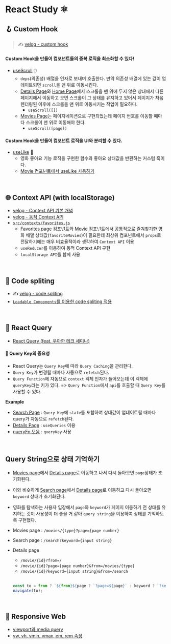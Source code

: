 # React Study ⚛️

## 🪝 Custom Hook
> ✍️ [velog - custom hook](https://velog.io/@eunnbi/Custom-Hook)


#### Custom Hook을 만들어 컴포넌트들의 중복 로직을 최소화할 수 있다!
- [useScroll](https://github.com/eunnbi/movie-app/blob/main/src/hooks/useScroll.js) 🖱️
  - `deps`(의존성) 배열을 인자로 보내며 호출한다. 만약 의존성 배열에 있는 값이 업데이트되면 `scroll`을 맨 위로 이동시킨다.
  - [Details Page](https://github.com/eunnbi/movie-app/blob/main/src/pages/Details.js#L34)와 [Home Page](https://github.com/eunnbi/movie-app/blob/main/src/pages/Home.js#L10)에서 스크롤을 맨 위에 두지 않은 상태에서 다른 페이지에서 이동하고 오면 스크롤이 그 상태를 유지하고 있어서 페이지가 처음 렌더링된 이후에 스크롤을 맨 위로 이동시키는 작업이 필요하다.
    - `useScroll([])`
  - [Movies Page](https://github.com/eunnbi/movie-app/blob/main/src/pages/Movies.js#L22)는 페이지네이션으로 구현되었는데 페이지 번호를 이동할 때마다 스크롤이 맨 위로 이동해야 한다.
    - `useScroll([page])` 

#### Custom Hook을 만들어 컴포넌트 로직을 UI와 분리할 수 있다.
- [useLike](https://github.com/eunnbi/movie-app/blob/main/src/hooks/useLike.js) 💜
  - 영화 좋아요 기능 로직을 구현한 함수와 좋아요 상태값을 반환하는 커스텀 훅이다.
  - [Movie 컴포넌트에서 useLike 사용하기](https://github.com/eunnbi/movie-app/blob/main/src/components/Movie/index.js#L30) 


<br/>

## 🌐 Context API (with localStorage)
- [velog - Context API 기본 개념](https://velog.io/@eunnbi/React-Context-API)
- [velog - 동적 Context API](https://velog.io/@eunnbi/React-%EB%8F%99%EC%A0%81-Context-API)
- [`src/contexts/favorites.js`](https://github.com/eunnbi/movie-app/blob/main/src/contexts/favorites.js)
  - [Favorites page](https://github.com/eunnbi/movie-app/blob/main/src/pages/Favorites.js#L20) 컴포넌트와 [Movie](https://github.com/eunnbi/movie-app/blob/main/src/components/Movie/index.js#L29) 컴포넌트에서 공통적으로 즐겨찾기한 영화 배열 상태값(`favoriteMovies`)이 필요한데 최상위 컴포넌트에서 `props`로 전달하기에는 매우 비효율적이라 생각하여 `Context API` 이용
  - `useReducer`를 이용하여 동적 Context API 구현
  - `localStorage API`를 함께 사용


<br/>

## 🧩 Code spliting
- ✍️ [velog - code spliting](https://velog.io/@eunnbi/React-code-spliting) <br/>
- [`Loadable Components`를 이용한 code spliting 적용](https://github.com/eunnbi/movie-app/blob/main/src/App.js#L13)

<br/>

## 🌸 React Query
- [React Query (feat. 우아한 테크 세미나)](https://velog.io/@eunnbi/React-Query-feat.-%EC%9A%B0%EC%95%84%ED%95%9C-%ED%85%8C%ED%81%AC-%EC%84%B8%EB%AF%B8%EB%82%98)

#### 🔑 Query Key의 중요성
- React Query는 `Query Key`에 따라 `Query Caching`을 관리한다.
- `Query Key`가 변경될 때마다 자동으로 `refetch`된다.
- `Query Function`에 자동으로 `context` 객체 인자가 들어오는데 이 객체에 `queryKey`라는 키가 있다.
  => `Query Function`에서 `api`를 호출할 때 `Query Key`를 사용할 수 있다.
  
**Example**
- [Search Page](https://github.com/eunnbi/movie-app/blob/main/src/pages/Search.js#L25) : `Query Key`에 `state`를 포함하여 상태값이 업데이트될 때마다 query가 자동으로 `refetch`된다.
- [Details Page](https://github.com/eunnbi/movie-app/blob/main/src/pages/Details.js#L29) : `useQueries` 이용
- [queryFn 모음](https://github.com/eunnbi/movie-app/blob/main/src/lib/api.js#L12) : `queryKey` 사용

<br/>

## Query String으로 상태 기억하기
- [Movies page](https://github.com/eunnbi/world-movie/blob/main/src/pages/Movies.js)에서 [Details page](https://github.com/eunnbi/world-movie/blob/main/src/pages/Details.js)로 이동하고 나서 다시 돌아오면 `page`상태가 초기화된다.
- 이와 비슷하게 [Search page](https://github.com/eunnbi/world-movie/blob/main/src/pages/Search.js)에서 [Details page](https://github.com/eunnbi/world-movie/blob/main/src/pages/Details.js)로 이동하고 다시 돌아오면 `keyword` 상태가 초기화된다.
- 영화를 탐색하는 사용자 입장에서 `page`와 `keyword`가 페이지 이동하기 전 상태를 유지하는 것이 사용성이 더 좋을 거 같아 `query string`을 이용하여 상태를 기억하도록 구현했다.
- Movies page : `/movies/{type}?page={page number}`
- Search page : `/search?keyword={input string}`
- Details page
  - `/movie/{id}?from=/`
  - `/movie/{id}?page={page number}&from=/movies/{type}`
  - `/movie/{id}?keyword={input string}&from=/search`
  <br/>
  
  ```javascript
  const to = from ? `${from}${page ? `?page=${page}` : keyword ? `?keyword=${keyword}` : ""}` : -1;
  navigate(to);
  ```


<br/>

## 📱 Responsive Web
- [viewport와 media query](https://velog.io/@eunnbi/responsive-web-1)
- [vw, vh, vmin, vmax, em, rem 속성](https://velog.io/@eunnbi/responsive-web-2)

